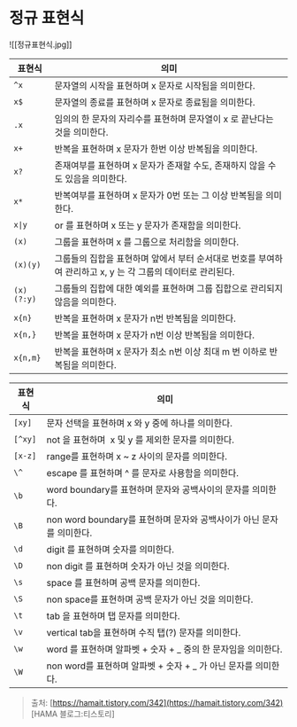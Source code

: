 # 정규 표현식
![[정규표현식.jpg]]


| 표현식        | 의미                                                              |
| ---------- | --------------------------------------------------------------- |
| `^x`       | 문자열의 시작을 표현하며 x 문자로 시작됨을 의미한다.                                  |
| `x$`       | 문자열의 종료를 표현하며 x 문자로 종료됨을 의미한다.                                  |
| `.x`       | 임의의 한 문자의 자리수를 표현하며 문자열이 x 로 끝난다는 것을 의미한다.                      |
| `x+`       | 반복을 표현하며 x 문자가 한번 이상 반복됨을 의미한다.                                 |
| `x?`       | 존재여부를 표현하며 x 문자가 존재할 수도, 존재하지 않을 수도 있음을 의미한다.                   |
| `x*`       | 반복여부를 표현하며 x 문자가 0번 또는 그 이상 반복됨을 의미한다.                          |
| `x\|y`     | or 를 표현하며 x 또는 y 문자가 존재함을 의미한다.                                 |
| `(x)`      | 그룹을 표현하며 x 를 그룹으로 처리함을 의미한다.                                    |
| `(x)(y)`   | 그룹들의 집합을 표현하며 앞에서 부터 순서대로 번호를 부여하여 관리하고 x, y 는 각 그룹의 데이터로 관리된다. |
| `(x)(?:y)` | 그룹들의 집합에 대한 예외를 표현하며 그룹 집합으로 관리되지 않음을 의미한다.                     |
| `x{n}`     | 반복을 표현하며 x 문자가 n번 반복됨을 의미한다.                                    |
| `x{n,}`    | 반복을 표현하며 x 문자가 n번 이상 반복됨을 의미한다.                                 |
| `x{n,m}`   | 반복을 표현하며 x 문자가 최소 n번 이상 최대 m 번 이하로 반복됨을 의미한다.                   |

| 표현식     | 의미                                             |
| ------- | ---------------------------------------------- |
| `[xy]`  | 문자 선택을 표현하며 x 와 y 중에 하나를 의미한다.                 |
| `[^xy]` | not 을 표현하며  x 및 y 를 제외한 문자를 의미한다.              |
| `[x-z]` | range를 표현하며 x ~ z 사이의 문자를 의미한다.                |
| `\^`    | escape 를 표현하며 ^ 를 문자로 사용함을 의미한다.               |
| `\b`    | word boundary를 표현하며 문자와 공백사이의 문자를 의미한다.        |
| `\B`    | non word boundary를 표현하며 문자와 공백사이가 아닌 문자를 의미한다. |
| `\d`    | digit 를 표현하며 숫자를 의미한다.                         |
| `\D`    | non digit 를 표현하며 숫자가 아닌 것을 의미한다.               |
| `\s`    | space 를 표현하며 공백 문자를 의미한다.                      |
| `\S`    | non space를 표현하며 공백 문자가 아닌 것을 의미한다.             |
| `\t`    | tab 을 표현하며 탭 문자를 의미한다.                         |
| `\v`    | vertical tab을 표현하며 수직 탭(?) 문자를 의미한다.           |
| `\w`    | word 를 표현하며 알파벳 + 숫자 + _ 중의 한 문자임을 의미한다.       |
| `\W`    | non word를 표현하며 알파벳 + 숫자 + _ 가 아닌 문자를 의미한다.     |



>출처: [https://hamait.tistory.com/342](https://hamait.tistory.com/342) [HAMA 블로그:티스토리]
>